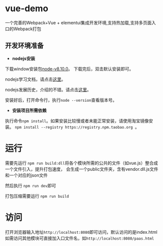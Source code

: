 # vue-demo
一个完善的Webpack+Vue + elementui集成开发环境,支持热加载,支持多页面入口的Webpack打包

## 开发环境准备

* **nodejs安装**

下载window安装包[node-v8.10.0](http://yum.longcloud.tech:99/release/software/node-v8.10.0-x64.msi)。
下载完后，双击默认安装即可。

nodejs学习文档，请点击[这里](http://nodejs.cn/api/)。

nodejs发展历史，介绍的不错。请点击[这里](https://www.liaoxuefeng.com/wiki/001434446689867b27157e896e74d51a89c25cc8b43bdb3000/001434501245426ad4b91f2b880464ba876a8e3043fc8ef000)。

安装好后，打开命令行，执行````node --version````查看版本号。

* **安装项目所需依赖**

执行命令````npm install````。如果安装比较慢或者未能正常安装，请使用淘宝镜像安装。
````npm install --registry https://registry.npm.taobao.org ````。

# 运行

需要先运行
````npm run build:dll````将各个模块所需的公共的文件（如vue.js）整合成一个文件引入，提升打包速度，
会生成一个public文件夹，含有vendor.dll.js文件和一个对应的json文件

然后执行
````npm run dev````即可

打包压缩需要运行
````npm run build````

# 访问

打开浏览器输入地址````http://localhost:8080````即可访问，默认访问的是index.html
如需访问其他模块可直接加入口文件名，如````http://localhost:8080/paas.html````
